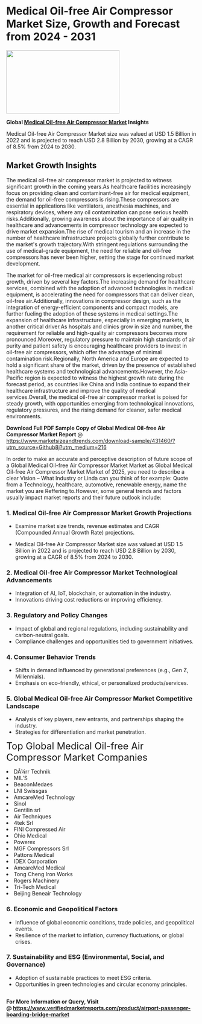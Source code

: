 <H1>Medical Oil-free Air Compressor Market Size, Growth and Forecast from 2024 - 2031</H1><img class="aligncenter size-medium wp-image-584254" src="https://thirdeyenews.in/wp-content/uploads/2024/09/Global-Market-Research-300x168.jpeg" alt="" width="300" height="168" /><p><strong>Global&nbsp;<a href="https://www.marketsizeandtrends.com/download-sample/431460/?utm_source=Github8j?utm_medium=216">Medical Oil-free Air Compressor Market</a> Insights</strong></p><p>Medical Oil-free Air Compressor Market size was valued at USD 1.5 Billion in 2022 and is projected to reach USD 2.8 Billion by 2030, growing at a CAGR of 8.5% from 2024 to 2030.</p><p><h2>Market Growth Insights</h2> <p>The medical oil-free air compressor market is projected to witness significant growth in the coming years.As healthcare facilities increasingly focus on providing clean and contaminant-free air for medical equipment, the demand for oil-free compressors is rising.These compressors are essential in applications like ventilators, anesthesia machines, and respiratory devices, where any oil contamination can pose serious health risks.Additionally, growing awareness about the importance of air quality in healthcare and advancements in compressor technology are expected to drive market expansion.The rise of medical tourism and an increase in the number of healthcare infrastructure projects globally further contribute to the market's growth trajectory.With stringent regulations surrounding the use of medical-grade equipment, the need for reliable and oil-free compressors has never been higher, setting the stage for continued market development.</p> <p>The market for oil-free medical air compressors is experiencing robust growth, driven by several key factors.The increasing demand for healthcare services, combined with the adoption of advanced technologies in medical equipment, is accelerating the need for compressors that can deliver clean, oil-free air.Additionally, innovations in compressor design, such as the integration of energy-efficient components and compact models, are further fueling the adoption of these systems in medical settings.The expansion of healthcare infrastructure, especially in emerging markets, is another critical driver.As hospitals and clinics grow in size and number, the requirement for reliable and high-quality air compressors becomes more pronounced.Moreover, regulatory pressure to maintain high standards of air purity and patient safety is encouraging healthcare providers to invest in oil-free air compressors, which offer the advantage of minimal contamination risk.Regionally, North America and Europe are expected to hold a significant share of the market, driven by the presence of established healthcare systems and technological advancements.However, the Asia-Pacific region is expected to witness the highest growth rate during the forecast period, as countries like China and India continue to expand their healthcare infrastructure and improve the quality of medical services.Overall, the medical oil-free air compressor market is poised for steady growth, with opportunities emerging from technological innovations, regulatory pressures, and the rising demand for cleaner, safer medical environments.</p> <p><span class=""><strong>Download Full PDF Sample Copy of Global Medical Oil-free Air Compressor Market Report</strong> @ <a href="https://www.marketsizeandtrends.com/download-sample/431460/?utm_source=Github8j?utm_medium=216" target="_blank">https://www.marketsizeandtrends.com/download-sample/431460/?utm_source=Github8j?utm_medium=216</a></span></p><p>In order to make an accurate and perceptive description of future scope of a Global&nbsp;Medical Oil-free Air Compressor Market Market as Global&nbsp;Medical Oil-free Air Compressor Market Market of 2025, you need to describe a clear Vision &ndash; What Industry or Linda can you think of for example: Quote from a Technology, healthcare, automotive, renewable energy, name the market you are Reffering to.However, some general trends and factors usually impact market reports and their future outlook include:</p><h3>1.&nbsp;<strong>Medical Oil-free Air Compressor Market Growth Projections</strong></h3><ul><li>Examine market size trends, revenue estimates and CAGR (Compounded Annual Growth Rate) projections.</li><li><p>Medical Oil-free Air Compressor Market size was valued at USD 1.5 Billion in 2022 and is projected to reach USD 2.8 Billion by 2030, growing at a CAGR of 8.5% from 2024 to 2030.</p></li></ul><h3>2.&nbsp;<strong>Medical Oil-free Air Compressor Market Technological Advancements</strong></h3><ul><li>Integration of AI, IoT, blockchain, or automation in the industry.</li><li>Innovations driving cost reductions or improving efficiency.</li></ul><h3>3.&nbsp;<strong>Regulatory and Policy Changes</strong></h3><ul><li>Impact of global and regional regulations, including sustainability and carbon-neutral goals.</li><li>Compliance challenges and opportunities tied to government initiatives.</li></ul><h3>4.&nbsp;<strong>Consumer Behavior Trends</strong></h3><ul><li>Shifts in demand influenced by generational preferences (e.g., Gen Z, Millennials).</li><li>Emphasis on eco-friendly, ethical, or personalized products/services.</li></ul><h3>5.&nbsp;<strong>Global Medical Oil-free Air Compressor Market Competitive Landscape</strong></h3><ul><li>Analysis of key players, new entrants, and partnerships shaping the industry.</li><li>Strategies for differentiation and market penetration.</li></ul><p data-pm-slice="1 1 []"><span style="color: inherit; font-family: inherit; font-size: 25px;">Top Global Medical Oil-free Air Compressor Market Companies</span></p><div class="" data-test-id=""><p><li>DÃ¼rr Technik</li><li> MIL'S</li><li> BeaconMedaes</li><li> LNI Swissgas</li><li> AmcareMed Technology</li><li> Sinol</li><li> Gentilin srl</li><li> Air Techniques</li><li> 4tek Srl</li><li> FINI Compressed Air</li><li> Ohio Medical</li><li> Powerex</li><li> MGF Compressors Srl</li><li> Pattons Medical</li><li> IDEX Corporation</li><li> AmcareMed Medical</li><li> Tong Cheng Iron Works</li><li> Rogers Machinery</li><li> Tri-Tech Medical</li><li> Beijing Beneair Technology</li></p></div><h3>6.&nbsp;<strong>Economic and Geopolitical Factors</strong></h3><ul><li>Influence of global economic conditions, trade policies, and geopolitical events.</li><li>Resilience of the market to inflation, currency fluctuations, or global crises.</li></ul><h3>7.&nbsp;<strong>Sustainability and ESG (Environmental, Social, and Governance)</strong></h3><ul><li>Adoption of sustainable practices to meet ESG criteria.</li><li>Opportunities in green technologies and circular economy principles.</li></ul><h2><strong style="font-size: 14px;">For More Information or Query, Visit @&nbsp;</strong><a style="background-color: #ffffff; font-size: 14px;" href="https://www.marketsizeandtrends.com/report/medical-oil-free-air-compressor-market/" target="_blank">https://www.verifiedmarketreports.com/product/airport-passenger-boarding-bridge-market</a></h2>
